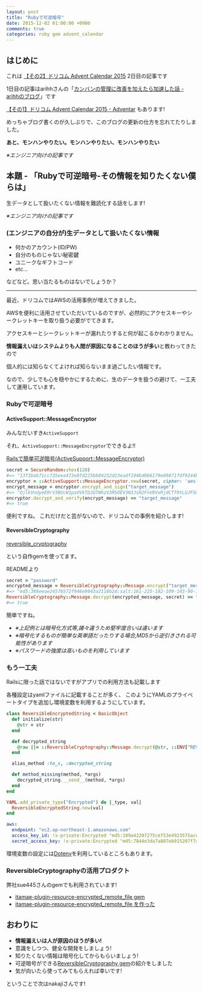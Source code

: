 ```yaml
---
layout: post
title: "Rubyで可逆暗号"
date: 2015-12-02 01:00:00 +0900
comments: true
categories: ruby gem advent_calendar
---
```


## はじめに

これは [【その2】ドリコム Advent Calendar 2015](http://www.adventar.org/calendars/1044) 2日目の記事です

1日目の記事はarihhさんの「[カンバンの管理に改善を加えたら加速した話 - arihhのブログ](http://arihh.hatenablog.jp/entry/2015/12/01/005948)」です

[【その1】ドリコム Advent Calendar 2015 - Adventar](http://www.adventar.org/calendars/1043) もあります!

めっちゃブログ書くのが久しぶりで、このブログの更新の仕方を忘れてたりしました。

**あと、モンハンやりたい。モンハンやりたい、モンハンやりたい**

_※エンジニア向けの記事です_


## 本題 - 「Rubyで可逆暗号-その情報を知りたくない僕らは」

生データとして扱いたくない情報を難読化する話をします!

_※エンジニア向けの記事です_

### (エンジニアの自分が)生データとして扱いたくない情報
 * 何かのアカウント(ID/PW)
 * 自分のものじゃない秘密鍵
 * ユニークなギフトコード
 * etc...

などなど。思い当たるものはないでしょうか？


---


最近、ドリコムではAWSの活用事例が増えてきました。

AWSを便利に活用させていただいているのですが、必然的にアクセスキーやシークレットキーを取り扱う必要がでてきます。

アクセスキーとシークレットキーが漏れたりすると何が起こるかわかりません。

**情報漏えいはシステムよりも人間が原因になることのほうが多い**と教わってきたので

個人的には知らなくてよければ知らないまま過ごしたい情報です。

なので、少しでも心を穏やかにするために、生のデータを扱うの避けて、一工夫して運用しています。

### Rubyで可逆暗号
#### ActiveSupport::MessageEncryptor
みんなだいすき`ActiveSupport`

それ、`ActiveSupport::MessageEncryptor`でできるよ!!

[Railsで簡単可逆暗号(ActiveSupport::MessageEncryptor)](http://qiita.com/kengos@github/items/e8ea8f71c47852fde48b)

```ruby
secret = SecureRandom::hex(128)
#=> "13f3bab71cc735eea473e8fd225bb04232d23eadf194bd066179e09871fdf9244b454c38ebd6715e03b903d595b8ac5d75488dff2d9d48f3d2eb5e9a026ebbb4ef799e9596376f63a49640e9336f9b011fa8972a763a6d1fe13b5d4d096a34cdeba91636c86b70e9a88fab56f2a4f6b19eee801ac0d1e3415bb17b8f92f0133b"
encryptor = ::ActiveSupport::MessageEncryptor.new(secret, cipher: 'aes-256-cbc')
encrypt_message = encryptor.encrypt_and_sign("target_message")
#=> "QjlkVndyeERrV3BUcW1paVVkTDJQTWhzV3R5OEV3N3JsR2FnV0VxRjdCTT0tLUJFSmdLTUNFbHdmZHhWcjZUQllUR0E9PQ==--6f6d897b52cfad56d9a31f8a19d44481e5343f18"
encryptor.decrypt_and_verify(encrypt_message) == "target_message"
#=> true
```

便利ですね。
これだけだと芸がないので、ドリコムでの事例を紹介します!

#### ReversibleCryptography
[reversible_cryptography](https://github.com/mitaku/reversible_cryptography)

という自作gemを使ってます。

READMEより

```ruby
secret = "password"
encrypted_message = ReversibleCryptography::Message.encrypt("target_message", secret)
#=> "md5:388eeae24576572f946e9043a2118b2d:salt:161-225-182-109-143-90-1-28:aes-256-cfb:DHY6DF3+iFzH36FMbeI="
ReversibleCryptography::Message.decrypt(encrypted_message, secret) == "target_message"
#=> true
```

簡単ですね。

* *※上記例とは暗号化方式等,諸々違うため堅牢度合いは違います*
* *※暗号化するものが簡単な英単語だったりする場合,MD5から逆引きされる可能性があります*
* *※パスワードの強度は高いものを利用しています*

### もう一工夫
Railsに限った話ではないですがアプリでの利用方法も記載します

各種設定はyamlファイルに記載することが多く、
このようにYAMLのプライベートタイプを追加し環境変数を利用するようにしています。

```ruby
class ReversibleEncryptedString < BasicObject
  def initialize(str)
    @str = str
  end

  def decrypted_string
    @raw ||= ::ReversibleCryptography::Message.decrypt(@str, ::ENV["REVERSIBLE_CRYPTOGRAPY_SECRET"])
  end

  alias_method :to_s, :decrypted_string

  def method_missing(method, *args)
    decrypted_string.__send__(method, *args)
  end
end

YAML.add_private_type("Encrypted") do |_type, val|
  ReversibleEncryptedString.new(val)
end
```

```yaml
aws:
  endpoint: "ec2.ap-northeast-1.amazonaws.com"
  access_key_id: !x-private:Encrypted "md5:109a42207275ce753e4923575ace3e12:salt:255-105-253-88-5-107-47-24:aes-256-cfb:4n++p1w8WZrjzmjna8W1mqh6PSA="
  secret_access_key: !x-private:Encrypted "md5:7844e3da7a807eb915207f7a36d4087b:salt:54-109-31-32-93-207-203-85:aes-256-cfb:l1OeNofj0C+vlsWfPfrTwQ=="
```

環境変数の設定には[Dotenv](https://github.com/bkeepers/dotenv)を利用しているところもあります。

### ReversibleCryptographyの活用プロダクト
弊社sue445さんのgemでも利用されています!

 * [itamae-plugin-resource-encrypted_remote_file gem](https://github.com/sue445/itamae-plugin-resource-encrypted_remote_file)
  * [itamae-plugin-resource-encrypted_remote_file を作った](http://sue445.hatenablog.com/entry/2015/05/09/185807)

## おわりに
 * **情報漏えいは人が原因のほうが多い!**
  * 意識をしつつ、健全な開発をしましょう!
  * 知りたくない情報は暗号化してからもらいましょう!
 * 可逆暗号ができる[ReversibleCryptography gem](https://github.com/mitaku/reversible_cryptography)の紹介をしました
  * 気が向いたら使ってみてもらえれば幸いです!


ということで次はnakajiさんです!
